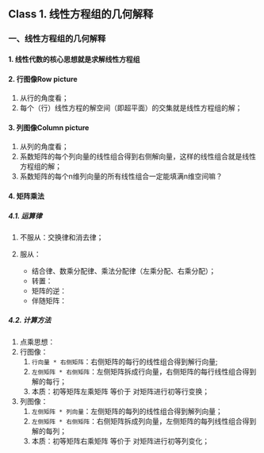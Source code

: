 ## Class 1. 线性方程组的几何解释

<h3 id='1.'>一、线性方程组的几何解释</h3>

<h4 id='1.1.'>1. 线性代数的核心思想就是求解线性方程组</h4>

<h4 id='1.2.'>2. 行图像Row picture</h4>

 1. 从行的角度看；
 2. 每个（行）线性方程的解空间（即超平面）的交集就是线性方程组的解；
 
<h4 id='1.3.'>3. 列图像Column picture</h4>

 1. 从列的角度看；
 2. 系数矩阵的每个列向量的线性组合得到右侧解向量，这样的线性组合就是线性方程组的解；
 3. 系数矩阵的每个n维列向量的所有线性组合一定能填满n维空间嘛？

<h4 id='1.4.'>4. 矩阵乘法</h4>

<h5 id='1.4.1.'>4.1. 运算律</h5>

1. 不服从：交换律和消去律；

2. 服从：
    + 结合律、数乘分配律、乘法分配律（左乘分配、右乘分配）；
    + 转置：
    + 矩阵的逆：
    + 伴随矩阵：

<h5 id='1.4.2.'>4.2. 计算方法</h5>

1. 点乘思想：
2. 行图像：
    1. `行向量 * 右侧矩阵`：右侧矩阵的每行的线性组合得到解行向量;
    2. `左侧矩阵 * 右侧矩阵`：左侧矩阵拆成行向量，右侧矩阵的每行线性组合得到解的每行；
    3. 本质：初等矩阵左乘矩阵 等价于 对矩阵进行初等行变换；
3. 列图像：
    1. `左侧矩阵 * 列向量`：左侧矩阵的每列的线性组合得到解列向量；
    2. `左侧矩阵 * 右侧矩阵`：右侧矩阵拆成列向量，左侧矩阵的每列线性组合得到解的每列；
    3. 本质：初等矩阵右乘矩阵 等价于 对矩阵进行初等列变化；
    
    
